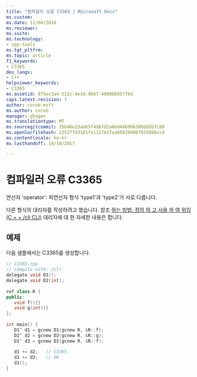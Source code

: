 ```yaml
---
title: "컴파일러 오류 C3365 | Microsoft Docs"
ms.custom: 
ms.date: 11/04/2016
ms.reviewer: 
ms.suite: 
ms.technology:
- cpp-tools
ms.tgt_pltfrm: 
ms.topic: article
f1_keywords:
- C3365
dev_langs:
- C++
helpviewer_keywords:
- C3365
ms.assetid: 875ec3a4-522c-4e3d-9b67-48808b857f6d
caps.latest.revision: 7
author: corob-msft
ms.author: corob
manager: ghogen
ms.translationtype: MT
ms.sourcegitcommit: 35b46e23aeb5f4dbfd2a0dd44b906389dd5bfc88
ms.openlocfilehash: 2352ff83181fe1127e1faa60829d00f03508bccd
ms.contentlocale: ko-kr
ms.lasthandoff: 10/10/2017

---
```

# <a name="compiler-error-c3365"></a>컴파일러 오류 C3365
연산자 'operator': 피연산자 형식 'type1'과 'type2'가 서로 다릅니다.  
  
다른 형식의 대리자를 작성하려고 했습니다.  참조 [하는 방법: 정의 하 고 사용 하 여 위임 (C + + /cli CLI)](../../dotnet/how-to-define-and-use-delegates-cpp-cli.md) 대리자에 대 한 자세한 내용은 합니다.  
  
## <a name="example"></a>예제  
다음 샘플에서는 C3365를 생성합니다.  
  
```cpp  
// C3365.cpp  
// compile with: /clr  
delegate void D1();  
delegate void D2(int);  
  
ref class R {  
public:  
   void f(){}  
   void g(int){}  
};  
  
int main() {  
   D1^ d1 = gcnew D1(gcnew R, &R::f);  
   D2^ d2 = gcnew D2(gcnew R, &R::g);  
   D1^ d3 = gcnew D1(gcnew R, &R::f);  
  
   d1 += d2;   // C3365  
   d1 += d3;   // OK  
   d1();  
}  
```
